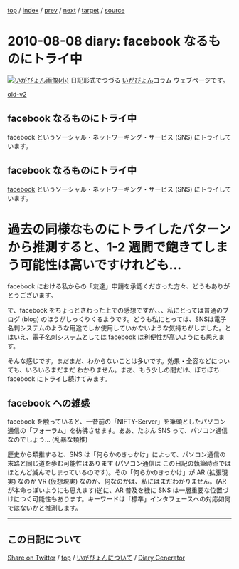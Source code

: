 [top](../index.html) 
 / [index](index.html) 
 / [prev](https://igapyon.github.io/diary/2010/ig100721.html) 
 / [next](https://igapyon.github.io/diary/2010/ig100809.html) 
 / [target](https://igapyon.github.io/diary/2010/ig100808.html) 
 / [source](https://github.com/igapyon/diary/blob/gh-pages/2010/ig100808.html.src.md) 

2010-08-08 diary: facebook なるものにトライ中
=====================================================================================================
[![いがぴょん画像(小)](https://igapyon.github.io/diary/images/iga200306s.jpg "いがぴょん")](https://igapyon.github.io/diary/memo/memoigapyon.html) 日記形式でつづる [いがぴょん](https://igapyon.github.io/diary/memo/memoigapyon.html)コラム ウェブページです。

[old-v2](ig100808-orig.html)

## facebook なるものにトライ中

facebook というソーシャル・ネットワーキング・サービス (SNS) にトライしています。


## facebook なるものにトライ中

[facebook](http://www.facebook.com/igapyon) というソーシャル・ネットワーキング・サービス (SNS) にトライしています。
# 過去の同様なものにトライしたパターンから推測すると、1-2 週間で飽きてしまう可能性は高いですけれども…

facebook における私からの「友達」申請を承認くださった方々、どうもありがとうございます。

で、facebook をちょっとさわった上での感想ですが、、、私にとっては普通のブログ (blog) のほうがしっくりくるようです。どうも私にとっては、SNSは電子名刺システムのような用途でしか使用していかないような気持ちがしました。とはいえ、電子名刺システムとしては facebook は利便性が高いようにも思えます。

そんな感じです。まだまだ、わからないことは多いです。効果・全容などについても、いろいろまだまだ わかりません。まあ、もう少しの間だけ、ぼちぼち facebook にトライし続けてみます。

## facebook への雑感

facebook を触っていると、一昔前の「NIFTY-Server」を筆頭としたパソコン通信の「フォーラム」を彷彿させます。ああ、たぶん SNS って、パソコン通信なのでしょう… (乱暴な類推)

歴史から類推すると、SNS は「何らかのきっかけ」によって、パソコン通信の末路と同じ道を歩む可能性はあります (パソコン通信は この日記の執筆時点ではほとんど滅んでしまっているのです)。その「何らかのきっかけ」が AR (拡張現実) なのか VR (仮想現実) なのか、何なのかは、私にはまだわかりません。(AR が本命っぽいようにも思えます)逆に、AR 普及を機に SNS は一層重要な位置づけにつく可能性もあります。キーワードは「標準」インタフェースへの対応如何ではないかと推測します。

----------------------------------------------------------------------------------------------------

## この日記について

[Share on Twitter](https://twitter.com/intent/tweet?hashtags=igapyon%2Cdiary%2C%E3%81%84%E3%81%8C%E3%81%B4%E3%82%87%E3%82%93&text=facebook+%E3%81%AA%E3%82%8B%E3%82%82%E3%81%AE%E3%81%AB%E3%83%88%E3%83%A9%E3%82%A4%E4%B8%AD&url=https%3A%2F%2Figapyon.github.io%2Fdiary%2F2010%2Fig100808.html) / [top](../index.html) / [いがぴょんについて](https://igapyon.github.io/diary/memo/memoigapyon.html) / [Diary Generator](https://github.com/igapyon/igapyonv3)
